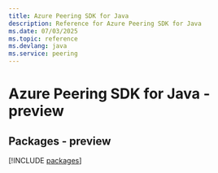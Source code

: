 ```yaml
---
title: Azure Peering SDK for Java
description: Reference for Azure Peering SDK for Java
ms.date: 07/03/2025
ms.topic: reference
ms.devlang: java
ms.service: peering
---
```

# Azure Peering SDK for Java - preview
## Packages - preview
[!INCLUDE [packages](peering-index.md)]